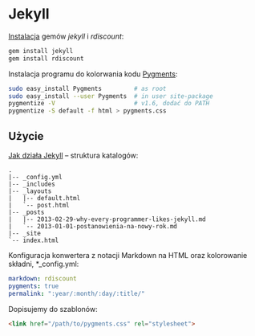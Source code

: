 # Jekyll

[Instalacja](https://github.com/mojombo/jekyll/wiki/install) gemów
*jekyll* i *rdiscount*:
```sh
gem install jekyll
gem install rdiscount
```

Instalacja programu do kolorwania kodu [Pygments](http://pygments.org/):
```sh
sudo easy_install Pygments         # as root
sudo easy_install --user Pygments  # in user site-package
pygmentize -V                      # v1.6, dodać do PATH
pygmentize -S default -f html > pygments.css
```

## Użycie

[Jak działa Jekyll](https://github.com/mojombo/jekyll/wiki/usage) –
struktura katalogów:
```
.
|-- _config.yml
|-- _includes
|-- _layouts
|   |-- default.html
|   `-- post.html
|-- _posts
|   |-- 2013-02-29-why-every-programmer-likes-jekyll.md
|   `-- 2013-01-01-postanowienia-na-nowy-rok.md
|-- _site
`-- index.html
```

Konfiguracja konwertera z notacji Markdown na HTML
oraz kolorowanie składni, *_config.yml:
```yaml
markdown: rdiscount
pygments: true
permalink: ":year/:month/:day/:title/"
```
Dopisujemy do szablonów:
```html
<link href="/path/to/pygments.css" rel="stylesheet">
```
